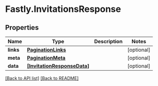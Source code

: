 # Fastly.InvitationsResponse

## Properties

Name | Type | Description | Notes
------------ | ------------- | ------------- | -------------
**links** | [**PaginationLinks**](PaginationLinks.md) |  | [optional] 
**meta** | [**PaginationMeta**](PaginationMeta.md) |  | [optional] 
**data** | [**[InvitationResponseData]**](InvitationResponseData.md) |  | [optional] 



[[Back to API list]](../../README.md#endpoints) [[Back to README]](../../README.md)
